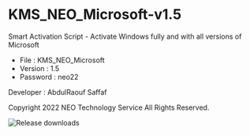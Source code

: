# KMS_NEO_Microsoft-v1.5
Smart Activation Script - Activate Windows fully and with all versions of Microsoft

- File : KMS_NEO_Microsoft
- Version : 1.5
- Password : neo22

Developer : AbdulRaouf Saffaf

Copyright 2022 NEO Technology Service All Rights Reserved.


<img src="https://camo.githubusercontent.com/49e039e4ab9fffbfbb4792c6d519bec51b60a4e4699b1caec7fc7cb68bb2c89b/68747470733a2f2f696d672e736869656c64732e696f2f6769746875622f646f776e6c6f6164732f6162626f6469313430362f4b4d535f564c5f414c4c5f41494f2f746f74616c2e737667" alt="Release downloads" data-canonical- style="max-width: 100%;">

